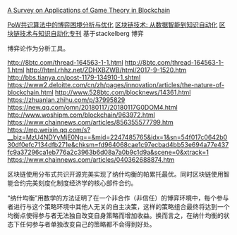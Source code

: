 

[A Survey on Applications of Game Theory in Blockchain](https://arxiv.org/pdf/1902.10865.pdf)

[PoW共识算法中的博弈困境分析与优化](http://www.aas.net.cn/CN/article/downloadArticleFile.do?attachType=PDF&id=19128)
[区块链技术: 从数据智能到知识自动化]()
[区块链技术与知识自动化专刊](http://www.aas.net.cn/CN/volumn/volumn_1443.shtml)
基于stackelberg 博弈

博弈论作为分析工具。


http://8btc.com/thread-164563-1-1.html
http://8btc.com/thread-164563-1-1.html
http://html.rhhz.net/ZDHXBZWB/html/2017-9-1520.htm
http://bbs.tianya.cn/post-1179-134910-1.shtml
https://www2.deloitte.com/cn/zh/pages/innovation/articles/the-nature-of-blockchain.html
http://www.528btc.com/blocknews/14361.html
https://zhuanlan.zhihu.com/p/37995829
https://new.qq.com/omn/20180117/20180117G0DOM4.html
http://www.woshipm.com/blockchain/963972.html
https://www.chainnews.com/articles/856355577799.htm
https://mp.weixin.qq.com/s?__biz=MzU4NDYyMjE0Ng==&mid=2247485765&idx=1&sn=54f017c0642b030df0efc7134dfb271e&chksm=fd964068cae1c97ecbad4bb53e694a77e437fc9a37296ca1eb776a2c3963b6d08a7a0b9c1d9a&scene=0&xtrack=1
https://www.chainnews.com/articles/040362688874.htm


区块链使用分布式共识开源完美实现了纳什均衡的帕累托最优。同时区块链使用智能合约完美刻度化制度经济学的核心部件合约。

“纳什均衡”用数学的方法证明了在一个非合作（非信任）的博弈环境中，每个参与者进行与这个策略环境中其他人无关的自主决策，这样的策略组合最终将达到一个均衡点使得参与者无法独自改变自身策略而增加收益。换而言之，在纳什均衡的状态下任何参与者单独改变自己的策略都不会得到好处。
